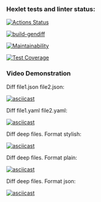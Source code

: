 ### Hexlet tests and linter status:
[![Actions Status](https://github.com/MayukAA/frontend-project-46/workflows/hexlet-check/badge.svg)](https://github.com/MayukAA/frontend-project-46/actions)

[![build-gendiff](https://github.com/MayukAA/frontend-project-46/actions/workflows/build-gendiff.yml/badge.svg)](https://github.com/MayukAA/frontend-project-46/actions/workflows/build-gendiff.yml)

[![Maintainability](https://api.codeclimate.com/v1/badges/fd3a06348e751b291456/maintainability)](https://codeclimate.com/github/MayukAA/frontend-project-46/maintainability)

[![Test Coverage](https://api.codeclimate.com/v1/badges/fd3a06348e751b291456/test_coverage)](https://codeclimate.com/github/MayukAA/frontend-project-46/test_coverage)

### Video Demonstration

Diff file1.json file2.json:

[![asciicast](https://asciinema.org/a/WkME3IgY5n5qDzIpStCYwHzvQ.png)](https://asciinema.org/a/WkME3IgY5n5qDzIpStCYwHzvQ)

Diff file1.yaml file2.yaml:

[![asciicast](https://asciinema.org/a/R8pxtIfwEu1ollx0qjGcESuZW.png)](https://asciinema.org/a/R8pxtIfwEu1ollx0qjGcESuZW)

Diff deep files. Format stylish:

[![asciicast](https://asciinema.org/a/KkPVs86AIZeFfEayrhFbyIjWh.png)](https://asciinema.org/a/KkPVs86AIZeFfEayrhFbyIjWh)

Diff deep files. Format plain:

[![asciicast](https://asciinema.org/a/TjEcrsLEqsp5FAbiY6tvjSRN4.png)](https://asciinema.org/a/TjEcrsLEqsp5FAbiY6tvjSRN4)

Diff deep files. Format json:

[![asciicast](https://asciinema.org/a/l7JlHV5ncZbc93GpK2b7keQCz.png)](https://asciinema.org/a/l7JlHV5ncZbc93GpK2b7keQCz)
